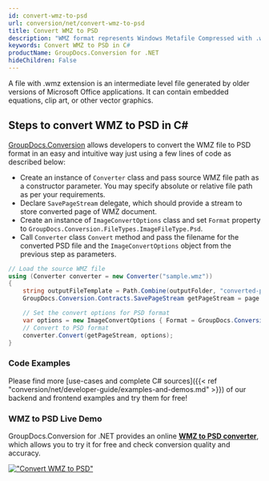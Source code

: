 ```yaml
---
id: convert-wmz-to-psd
url: conversion/net/convert-wmz-to-psd
title: Convert WMZ to PSD
description: "WMZ format represents Windows Metafile Compressed with .wmz extension. Learn how to convert WMZ to PSD file programmatically in C# language using GroupDocs.Conversion for .NET library."
keywords: Convert WMZ to PSD in C#
productName: GroupDocs.Conversion for .NET
hideChildren: False
---
```


A file with .wmz extension is an intermediate level file generated by older versions of Microsoft Office applications. It can contain embedded equations, clip art, or other vector graphics.

## Steps to convert WMZ to PSD in C#

[GroupDocs.Conversion](https://products.groupdocs.com/conversion/net) allows developers to convert the WMZ file to PSD format in an easy and intuitive way just using a few lines of code as described below:

* Create an instance of `Converter` class and pass source WMZ file path as a constructor parameter. You may specify absolute or relative file path as per your requirements. 
* Declare `SavePageStream` delegate, which should provide a stream to store converted page of WMZ document.
* Create an instance of `ImageConvertOptions` class and set `Format` property to `GroupDocs.Conversion.FileTypes.ImageFileType.Psd`.
* Call `Converter` class `Convert` method and pass the filename for the converted PSD file and the `ImageConvertOptions` object from the previous step as parameters.

```csharp
// Load the source WMZ file
using (Converter converter = new Converter("sample.wmz"))
{
    string outputFileTemplate = Path.Combine(outputFolder, "converted-page-{0}.psd");
    GroupDocs.Conversion.Contracts.SavePageStream getPageStream = page => new FileStream(string.Format(outputFileTemplate, page), FileMode.Create);

    // Set the convert options for PSD format
    var options = new ImageConvertOptions { Format = GroupDocs.Conversion.FileTypes.ImageFileType.Psd };   
    // Convert to PSD format
    converter.Convert(getPageStream, options);
}
```

### Code Examples

Please find more [use-cases and complete C# sources]({{< ref "conversion/net/developer-guide/examples-and-demos.md" >}}) of our backend and frontend examples and try them for free!

### WMZ to PSD Live Demo

GroupDocs.Conversion for .NET provides an online [**WMZ to PSD converter**](https://products.groupdocs.app/conversion/wmz-to-psd), which allows you to try it for free and check conversion quality and accuracy.

[!["Convert WMZ to PSD"](conversion/net/images/convert-to-psd/convert-wmz-to-psd.png)](https://products.groupdocs.app/conversion/wmz-to-psd)